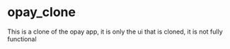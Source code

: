 # opay_clone
This is a clone of the opay app, it is only the ui that is cloned, it is not fully functional
